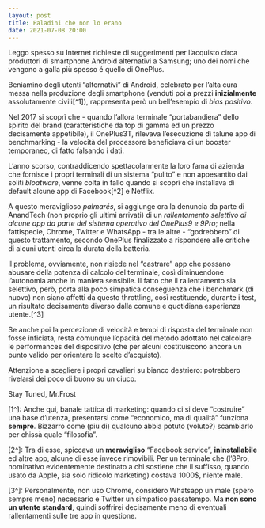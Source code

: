 ```yaml
---
layout: post
title: Paladini che non lo erano
date: 2021-07-08 20:00
---
```


Leggo spesso su Internet richieste di suggerimenti per l’acquisto circa produttori di smartphone Android alternativi a Samsung; uno dei nomi che vengono a galla più spesso é quello di OnePlus.

Beniamino degli utenti “alternativi” di Android, celebrato per l’alta cura messa nella produzione degli smartphone (venduti poi a prezzi **inizialmente** assolutamente civili[^1]), rappresenta però un bell’esempio di *bias positivo*.

Nel 2017 si scoprì che - quando l’allora terminale “portabandiera” dello spirito del brand (caratteristiche da top di gamma ed un prezzo decisamente appetibile), il OnePlus3T, rilevava l’esecuzione di talune app di benchmarking - la velocità del processore beneficiava di un booster temporaneo, di fatto falsando i dati.

L’anno scorso, contraddicendo spettacolarmente la loro fama di azienda che fornisce i propri terminali di un sistema “pulito” e non appesantito dai soliti *bloatware*, venne colta in fallo quando si scoprì che installava di default alcune app di Facebook[^2] e Netflix.

A questo meraviglioso *palmarés*, si aggiunge ora la denuncia da parte di AnandTech (non proprio gli ultimi arrivati) di un *rallentamento selettivo di alcune app da parte del sistema operativo del OnePlus9 e 9Pro*; nella fattispecie, Chrome, Twitter e WhatsApp - tra le altre - “godrebbero” di questo trattamento, secondo OnePlus finalizzato a rispondere alle critiche di alcuni utenti circa la durata della batteria.

Il problema, ovviamente, non risiede nel “castrare” app che possano abusare della potenza di calcolo del terminale, così diminuendone l’autonomia anche in maniera sensibile.
Il fatto che il rallentamento sia selettivo, però, porta alla poco simpatica conseguenza che i benchmark (di nuovo) non siano affetti da questo throttling, così restituendo, durante i test, un risultato decisamente diverso dalla comune e quotidiana esperienza utente.[^3]

Se anche poi la percezione di velocità e tempi di risposta del terminale non fosse inficiata, resta comunque l’opacità del metodo adottato nel calcolare le performances del dispositivo (che per alcuni costituiscono ancora un punto valido per orientare le scelte d’acquisto).

Attenzione a scegliere i propri cavalieri su bianco destriero: potrebbero rivelarsi dei poco di buono su un ciuco.

Stay Tuned, Mr.Frost 

[1^]: Anche qui, banale tattica di marketing: quando ci si deve “costruire” una base d’utenza, presentarsi come “economico, ma di qualità” funziona **sempre**. Bizzarro come (più di) qualcuno abbia potuto (voluto?) scambiarlo per chissà quale “filosofia”.

[2^]: Tra di esse, spiccava un **meravigliso** “Facebook service”, **ininstallabile** ed altre app, alcune di esse invece rimovibili. Per un terminale che (l’8Pro, nominativo evidentemente destinato a chi sostiene che il suffisso, quando usato da Apple, sia solo ridicolo marketing) costava 1000$, niente male.

[3^]: Personalmente, non uso Chrome, considero Whatsapp un male (spero sempre meno) necessario e Twitter un simpatico passatempo. Ma **non sono un utente standard**, quindi soffrirei decisamente meno di eventuali rallentamenti sulle tre app in questione.
